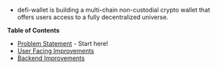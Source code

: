 * defi-wallet is building a multi-chain non-custodial crypto wallet that offers users access to a fully decentralized universe. 

**Table of Contents**

* [Problem Statement](https://github.com/alokm/defi-wallet#problem-statement) - Start here!
* [User Facing Improvements](https://github.com/alokm/defi-wallet/blob/main/user-facing.md#user-facing-product-improvements)
* [Backend Improvements](https://github.com/alokm/defi-wallet/blob/main/Backend.md#backend-product-operations)
